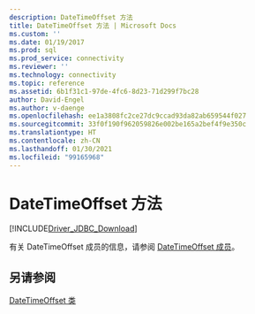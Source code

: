 ```yaml
---
description: DateTimeOffset 方法
title: DateTimeOffset 方法 | Microsoft Docs
ms.custom: ''
ms.date: 01/19/2017
ms.prod: sql
ms.prod_service: connectivity
ms.reviewer: ''
ms.technology: connectivity
ms.topic: reference
ms.assetid: 6b1f31c1-97de-4fc6-8d23-71d299f7bc28
author: David-Engel
ms.author: v-daenge
ms.openlocfilehash: ee1a3808fc2ce27dc9ccad93da82ab659544f027
ms.sourcegitcommit: 33f0f190f962059826e002be165a2bef4f9e350c
ms.translationtype: HT
ms.contentlocale: zh-CN
ms.lasthandoff: 01/30/2021
ms.locfileid: "99165968"
---
```

# <a name="datetimeoffset-methods"></a>DateTimeOffset 方法
[!INCLUDE[Driver_JDBC_Download](../../../includes/driver_jdbc_download.md)]

  有关 DateTimeOffset 成员的信息，请参阅 [DateTimeOffset 成员](../../../connect/jdbc/reference/datetimeoffset-members.md)。  
  
## <a name="see-also"></a>另请参阅  
 [DateTimeOffset 类](../../../connect/jdbc/reference/datetimeoffset-class.md)  
  
  
